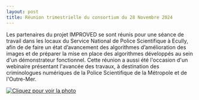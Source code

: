```yaml
---
layout: post
title: Réunion trimestrielle du consortium du 28 Novembre 2024
---
```


Les partenaires du projet IMPROVED se sont réunis pour une séance de travail dans les locaux du Service National de Police Scientifique à Ecully, afin de de faire un état d’avancement des algorithmes d’amélioration des images et de préparer la mise en place des algorithmes développés au sein d'un démonstrateur fonctionnel. Cette réunion a aussi été l'occasion d'un webinaire présentant l'avancée des travaux, à destination des criminologues numériques de la Police Scientifique de la Métropole et de l'Outre-Mer.

<div class="image-row">
    <div class="image-column">
        <a href="/public/ecully.jpg" target="_blank">
            <img src="public/ecully.jpg" alt="Cliquez pour voir la photo">
        </a>
    </div>
</div>
